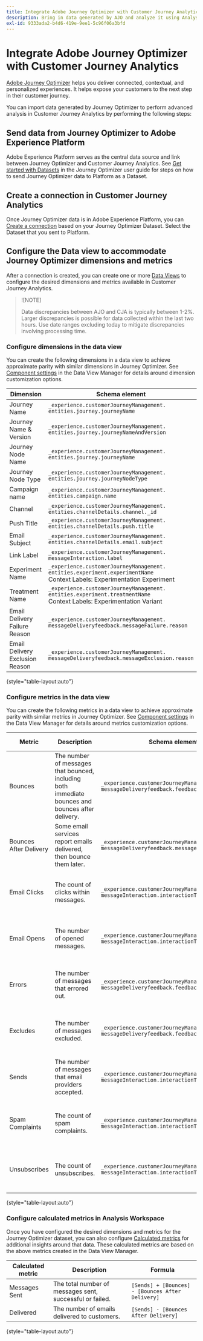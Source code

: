 ```yaml
---
title: Integrate Adobe Journey Optimizer with Customer Journey Analytics
description: Bring in data generated by AJO and analyze it using Analysis Workspace within CJA.
exl-id: 9333ada2-b4d6-419e-9ee1-5c96f06a3bfd
---
```

# Integrate Adobe Journey Optimizer with Customer Journey Analytics

[Adobe Journey Optimizer](https://experienceleague.adobe.com/docs/journey-optimizer/using/get-started/get-started.html) helps you deliver connected, contextual, and personalized experiences. It helps expose your customers to the next step in their customer journey.

You can import data generated by Journey Optimizer to perform advanced analysis in Customer Journey Analytics by performing the following steps:

## Send data from Journey Optimizer to Adobe Experience Platform

Adobe Experience Platform serves as the central data source and link between Journey Optimizer and Customer Journey Analytics. See [Get started with Datasets](https://experienceleague.adobe.com/docs/journey-optimizer/using/data-management/datasets/get-started-datasets.html) in the Journey Optimizer user guide for steps on how to send Journey Optimizer data to Platform as a Dataset.

## Create a connection in Customer Journey Analytics

Once Journey Optimizer data is in Adobe Experience Platform, you can [Create a connection](/help/connections/create-connection.md) based on your Journey Optimizer Dataset. Select the Dataset that you sent to Platform.

## Configure the Data view to accommodate Journey Optimizer dimensions and metrics

After a connection is created, you can create one or more [Data Views](/help/data-views/create-dataview.md) to configure the desired dimensions and metrics available in Customer Journey Analytics.

>![NOTE]
>
>Data discrepancies between AJO and CJA is typically between 1-2%. Larger discrepancies is possible for data collected within the last two hours. Use date ranges excluding today to mitigate discrepancies involving processing time.

### Configure dimensions in the data view

You can create the following dimensions in a data view to achieve approximate parity with similar dimensions in Journey Optimizer. See [Component settings](/help/data-views/component-settings/overview.md) in the Data View Manager for details around dimension customization options.

| Dimension | Schema element |
| --- | --- |
| Journey Name | `_experience.customerJourneyManagement.`<br>`entities.journey.journeyName` |
| Journey Name & Version | `_experience.customerJourneyManagement.`<br>`entities.journey.journeyNameAndVersion` |
| Journey Node Name | `_experience.customerJourneyManagement.`<br>`entities.journey.journeyName` |
| Journey Node Type | `_experience.customerJourneyManagement.`<br>`entities.journey.journeyNodeType` |
| Campaign name | `_experience.customerJourneyManagement.`<br>`entities.campaign.name` |
| Channel | `_experience.customerJourneyManagement.`<br>`entities.channelDetails.channel._id` |
| Push Title | `_experience.customerJourneyManagement.`<br>`entities.channelDetails.push.title` |
| Email Subject | `_experience.customerJourneyManagement.`<br>`entities.channelDetails.email.subject` |
| Link Label | `_experience.customerJourneyManagement.`<br>`messageInteraction.label` |
| Experiment Name | `_experience.customerJourneyManagement.`<br>`entities.experiment.experimentName`<br>Context Labels: Experimentation Experiment |
| Treatment Name | `_experience.customerJourneyManagement.`<br>`entities.experiment.treatmentName`<br>Context Labels: Experimentation Variant |
| Email Delivery Failure Reason | `_experience.customerJourneyManagement.`<br>`messageDeliveryfeedback.messageFailure.reason` |
| Email Delivery Exclusion Reason | `_experience.customerJourneyManagement.`<br>`messageDeliveryfeedback.messageExclusion.reason` |

{style="table-layout:auto"}

### Configure metrics in the data view

You can create the following metrics in a data view to achieve approximate parity with similar metrics in Journey Optimizer. See [Component settings](/help/data-views/component-settings/overview.md) in the Data View Manager for details around metrics customization options.

| Metric | Description | Schema element | Component settings |
| --- | --- | --- | --- |
| Bounces | The number of messages that bounced, including both immediate bounces and bounces after delivery. | `_experience.customerJourneyManagement.`<br>`messageDeliveryfeedback.feedbackStatus` | Component type: Metric<br>Include exclude values: If any criteria are met<br>Equals: `bounce`, Equals: `denylist` |
| Bounces After Delivery | Some email services report emails delivered, then bounce them later. | `_experience.customerJourneyManagement.`<br>`messageDeliveryfeedback.messageFailure.category` | Component type: Metric<br>Include exclude values: Equals `async` |
| Email Clicks | The count of clicks within messages. | `_experience.customerJourneyManagement.`<br>`messageInteraction.interactionType` | Component type: Metric<br>Include exclude values: Equals `click` |
| Email Opens | The number of opened messages. | `_experience.customerJourneyManagement.`<br>`messageInteraction.interactionType` | Component type: Metric<br>Include exclude values: Equals `open` |
| Errors | The number of messages that errored out. | `_experience.customerJourneyManagement.`<br>`messageDeliveryfeedback.feedbackStatus` | Component type: Metric<br>Include exclude values: Equals `error` |
| Excludes | The number of messages excluded. | `_experience.customerJourneyManagement.`<br>`messageDeliveryfeedback.feedbackStatus` | Component type: Metric<br>Include exclude values: Equals `exclude` |
| Sends | The number of messages that email providers accepted. | `_experience.customerJourneyManagement.`<br>`messageInteraction.interactionType` | Component type: Metric<br>Include exclude values: Equals `sent` |
| Spam Complaints | The count of spam complaints. | `_experience.customerJourneyManagement.`<br>`messageInteraction.interactionType` | Component type: Metric<br>Include exclude values: Equals `spam_complaint` |
| Unsubscribes | The count of unsubscribes. | `_experience.customerJourneyManagement.`<br>`messageInteraction.interactionType` | Component type: Metric<br>Include exclude values: Equals `unsubscribe` |

{style="table-layout:auto"}

### Configure calculated metrics in Analysis Workspace

Once you have configured the desired dimensions and metrics for the Journey Optimizer dataset, you can also configure [Calculated metrics](/help/components/calc-metrics/calc-metr-overview.md) for additional insights around that data. These calculated metrics are based on the above metrics created in the Data View Manager.

| Calculated metric | Description | Formula |
| --- | --- | --- |
| Messages Sent | The total number of messages sent, successful or failed. | `[Sends] + [Bounces] - [Bounces After Delivery]` |
| Delivered | The number of emails delivered to customers. | `[Sends] - [Bounces After Delivery]` |

{style="table-layout:auto"}
